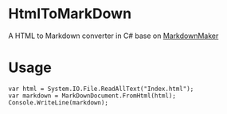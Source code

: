 HtmlToMarkDown
==============

A HTML to Markdown converter in C# base on [MarkdownMaker](https://github.com/erossini/MarkdownMaker)

Usage
=====

    var html = System.IO.File.ReadAllText("Index.html");
    var markdown = MarkDownDocument.FromHtml(html);
    Console.WriteLine(markdown);
    

